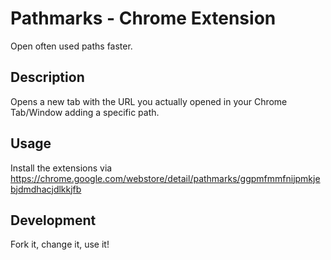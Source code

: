 # Pathmarks - Chrome Extension

Open often used paths faster.

## Description

Opens a new tab with the URL you actually opened in your Chrome Tab/Window adding a specific path.

## Usage

Install the extensions via https://chrome.google.com/webstore/detail/pathmarks/ggpmfmmfnijpmkjebjdmdhacjdlkkjfb

## Development

Fork it, change it, use it!